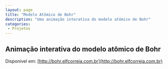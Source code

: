 ```yaml
---
layout: page
title: "Modelo Atômico de Bohr"
description: "Uma animação interativa do modelo atômico de Bohr"
categories:
 - Projetos
---
```


## Animação interativa do modelo atômico de Bohr

Disponível em: [http://bohr.elfcorreia.com.br](http://bohr.elfcorreia.com.br)